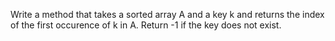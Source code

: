 Write a method that takes a sorted array A and a key k and returns the index of the first occurence of k in A. Return -1 if the key does not exist. 
